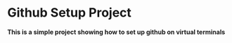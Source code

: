 # Github Setup Project

**This is a simple project showing how to set up github on virtual terminals**

